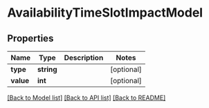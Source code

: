 # AvailabilityTimeSlotImpactModel

## Properties
Name | Type | Description | Notes
------------ | ------------- | ------------- | -------------
**type** | **string** |  | [optional] 
**value** | **int** |  | [optional] 

[[Back to Model list]](../README.md#documentation-for-models) [[Back to API list]](../README.md#documentation-for-api-endpoints) [[Back to README]](../README.md)


